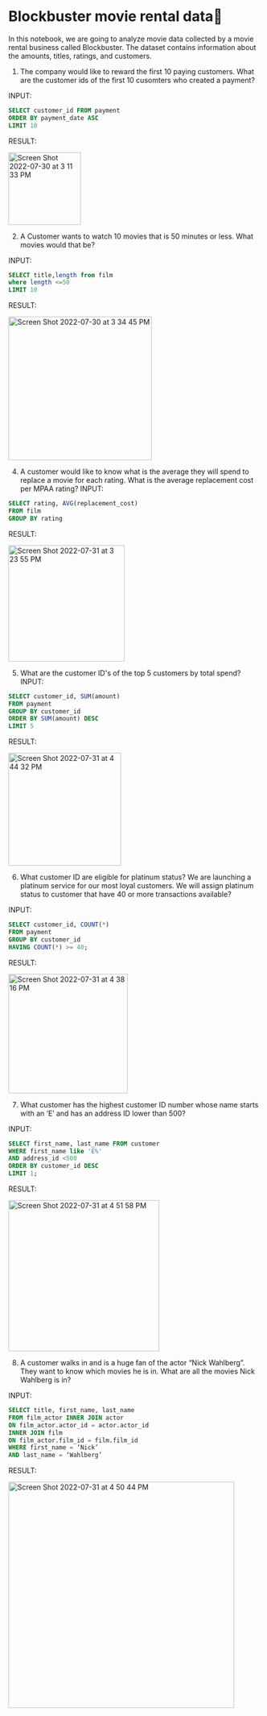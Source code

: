 # Blockbuster movie rental data🎥

  
In this notebook, we are going to analyze movie data collected by a movie rental business called Blockbuster. The dataset contains information about the amounts, titles, ratings, and customers. 



1. The company would like to reward the first 10 paying customers. What are the customer ids of the first 10 cusomters who created a payment? 

INPUT:

```sql -- Add 3 backticks followed by sql
SELECT customer_id FROM payment
ORDER BY payment_date ASC
LIMIT 10
``` 
RESULT:

<img width="144" alt="Screen Shot 2022-07-30 at 3 11 33 PM" src="https://user-images.githubusercontent.com/110305874/182001873-9c2e4aa9-d46e-4a65-9485-15b1997962fe.png">



2. A Customer wants to watch 10 movies that is 50 minutes or less. What movies would that be? 

INPUT:

```sql -- Add 3 backticks followed by sql
SELECT title,length from film
where length <=50
LIMIT 10
```
RESULT:

<img width="285" alt="Screen Shot 2022-07-30 at 3 34 45 PM" src="https://user-images.githubusercontent.com/110305874/182002365-9ce75653-7e60-461e-a774-d35f3bca4686.png">


4. A customer would like to know what is the average they will spend to replace a movie for each rating. What is the average replacement cost per MPAA rating? 
INPUT:

```sql -- Add 3 backticks followed by sql
SELECT rating, AVG(replacement_cost)
FROM film
GROUP BY rating
```
RESULT:

<img width="231" alt="Screen Shot 2022-07-31 at 3 23 55 PM" src="https://user-images.githubusercontent.com/110305874/182047688-2711f8ec-7ca5-4971-b452-0caf52004f4c.png">


5. What are the customer ID's of the top 5 customers by total spend? 
INPUT:

```sql -- Add 3 backticks followed by sql
SELECT customer_id, SUM(amount)
FROM payment
GROUP BY customer_id
ORDER BY SUM(amount) DESC
LIMIT 5
```

RESULT:

<img width="224" alt="Screen Shot 2022-07-31 at 4 44 32 PM" src="https://user-images.githubusercontent.com/110305874/182050273-38a860a3-dc51-4440-9374-c80ee50fd4ce.png">


6. What customer ID are eligible for platinum status? We are launching a platinum service for our most loyal customers. We will assign platinum status to customer that have 40 or more transactions available? 

INPUT:

```sql -- Add 3 backticks followed by sql
SELECT customer_id, COUNT(*) 
FROM payment
GROUP BY customer_id
HAVING COUNT(*) >= 40;
```
RESULT:

<img width="237" alt="Screen Shot 2022-07-31 at 4 38 16 PM" src="https://user-images.githubusercontent.com/110305874/182050072-6c199cce-72d6-48af-bdcf-8c7e264fd356.png">


7. What customer has the highest customer ID number whose name starts with an ‘E’ and has an address ID lower than 500? 

INPUT:

```sql -- Add 3 backticks followed by sql
SELECT first_name, last_name FROM customer
WHERE first_name like 'E%'
AND address_id <500
ORDER BY customer_id DESC
LIMIT 1;
```
RESULT:

<img width="300" alt="Screen Shot 2022-07-31 at 4 51 58 PM" src="https://user-images.githubusercontent.com/110305874/182050576-113547cf-89fa-4b85-9f29-843b6544a1e4.png">


8. A customer walks in and is a huge fan of the actor “Nick Wahlberg”. They want to know which movies he is in. What are all the movies Nick Wahlberg is in? 

INPUT:

```sql -- Add 3 backticks followed by sql
SELECT title, first_name, last_name
FROM film_actor INNER JOIN actor
ON film_actor.actor_id = actor.actor_id
INNER JOIN film
ON film_actor.film_id = film.film_id
WHERE first_name = ‘Nick’
AND last_name = ‘Wahlberg’
```

RESULT:

<img width="449" alt="Screen Shot 2022-07-31 at 4 50 44 PM" src="https://user-images.githubusercontent.com/110305874/182050539-96eedac9-49cf-4174-ba67-181df77ee626.png">



